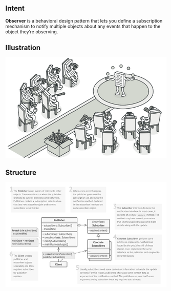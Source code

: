 ## Intent
**Observer** is a behavioral design pattern that lets you define a subscription mechanism to notify multiple objects about any events that happen to the object they’re observing.

## Illustration
![Illustration](illustration.png)

## Structure
![Source code structure](structure.png)
